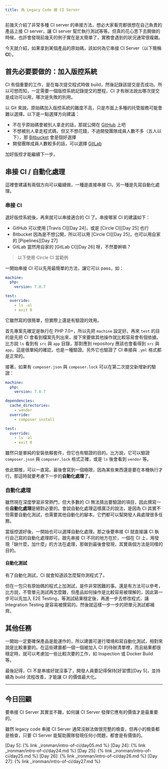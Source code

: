 ```yaml
---
title: 為 Legacy Code 接 CI Server 
---
```


前幾天介紹了非常多種 CI server 的串接方法，想必大家看完都很想在自己負責的產品上接 CI server，讓 CI server 幫忙執行測試等等。但真的花心思下去開做的時候，也許會發現前幾天的例子實在是太簡單了，實務會遇到的狀況通常很複雜。

今天就介紹，如果拿到某個產品的原始碼，該如何為它串接 CI Server（以下簡稱 **CI**）。

## 首先必要要做的：加入版控系統

CI 有個重要的工作，是在每次提交程式時做 build，然後記錄該提交是否成功。所以可想而知，一定需要一個版控系統記錄提交的歷程，CI 才有辦法說出哪次提交是成功可以用，哪次是失敗的別用。

以 Git 來說，原始碼加入版控系統的難度不高，只是市面上多種的托管服務可能會難以選擇。以下是一點選擇方向建議：

* 不在乎原始碼會被別人拿走的話，那就公開在 [GitHub][] 上吧
* 不想被別人拿走程式碼，但又不想花錢，不過開發團隊成員人數不多（五人以下），那 [Bitbucket][] 會是個好選擇
* 開發團隊成員人數較多的話，可以選擇 [GitLab][]

加好版控才能繼續下一步。

## 串接 CI / 自動化處理

這裡會建議有兩個方向可以繼續做，一種是直接串接 CI，另一種是先寫自動化處理。

### 串接 CI

選好版控系統後，再來就可以串接適合的 CI 了。串接哪家 CI 的建議如下：

* GitHub 可以使用 [Travis CI][Day 24]，或是 [Circle CI][Day 25] 也行
* Bitbucket 因為是不想公開，所以可以用 [Circle CI][Day 25]，也可以用自家的 [Pipelines][Day 27]
* GitLab 當然用自家的 [GitLab CI][Day 26] 呀，不然要幹嘛？

> 以下使用 Circle CI 當範例

一開始串接 CI 可以先用最簡單的方法，讓它可以 pass，如：

```yaml
machine:
  php:
    version: 7.0.7

test:
  override:
    - ls -al
    - exit 0
```

它雖然寫的很簡單，但實際上還是有驗證的效用。

首先專案先確定是執行在 PHP 7.0+，所以先把 `machine` 設定好。再來 `test` 的目的是先把 CI 會看到檔案先列出來，接下來要做其他操作就比較容易會有個依據。比方說 `ls` 看到有 `src` 與 `app` 目錄，那對應到 repository 應該也會看得到 `src` 與 `app`，這是很單純的確認，也是一種驗證。另外它也驗證了 CI 串接與 `.yml` 格式都是正常的。

接著，如果有 `composer.json` 與 `composer.lock` 可以在第二次提交新增新的驗證：

```yaml
machine:
  php:
    version: 7.0.7

dependencies:
  cache_directories:
    - vendor
  override:
    - composer install

test:
  override:
    - ls -al
    - exit 0
```

雖然只是單純的安裝依賴套件，但它也有驗證的目的。比方說，它可以驗證 `composer.json` 與 `composer.lock` 格式正確，或是 `ls` 後會看到 `vendor` 等。

依此類推，可以一直寫。最後會寫到一個極限，因為某些東西還是要在本機執行才行。那這時就要考慮下一步的**自動化處理**了。

### 自動化處理

雖然現在深度學習非常熱門，但大多數的 CI 無法猜出要驗證的項目，因此撰寫一些**自動化處理**是絕對必要的。會說自動化處理這樣廣泛的說法，是因為 CI 其實不但需要自動化測試，也需要其他自動化的腳本。它們都可以幫開發人員處理很多任務。

當版控選好後，一開始也可以選擇自動化處理。那之後要串接 CI 就直接讓 CI 執行自己寫的自動化處理即可。跟先串接 CI 不同的地方在於，一個在 CI 上，用發現「缺什麼，加什麼」的方法在處理，那做到最後會發現，其實兩個方法是同樣的目的。

#### 自動化測試

有了自動化測試，CI 就會知道該怎麼幫你測程式了。

但在一包只有原始碼的程式上加測試，是件非常困難的事。還是有方法可以參考，比方說，不管單元測試再怎麼難，但產品如何操作是比較容易被理解的，因此第一步可以先加入 E2E Testing，等測試結果穩定後，再進一步去修改程式，讓 Integration Testing 是容易被撰寫的。然後就這樣一步一步的把單元測試都補齊。

## 其他任務

一開始一定要確保產品是能運作的，所以建置可運行環境和寫自動化測試，相對來說是比較重要的。在這些建置都一個一個被加入 CI 的待辦清單裡，而且結果都很穩定時，就可以考慮加一些比較次要的工作，如 Inspection 或 Docker Build 等。

最後記得，CI 不是串接好就沒事了，開發人員要記得保持[好習慣][Day 5]，並持續為 build 流程改善，才能讓 CI 的價值最大化。

---

## 今日回顧

要串接 CI Server 其實並不難，如何讓 CI Server 發揮它應有的價值才是最重要的。

雖然 legacy code 串接 CI Server 通常沒辦法做很完整的檢查，但再小的檢查都是檢查，只要 CI Server 能幫助團隊發現任何小問題，都會是有價值的。

[Bitbucket]: https://bitbucket.org/
[GitHub]: https://github.com/
[GitLab]: https://gitlab.com/
[GitLab CI]: https://about.gitlab.com/gitlab-ci/

[Day 5]: {% link _ironman/intro-of-ci/day05.md %}
[Day 24]: {% link _ironman/intro-of-ci/day24.md %}
[Day 25]: {% link _ironman/intro-of-ci/day25.md %}
[Day 26]: {% link _ironman/intro-of-ci/day26.md %}
[Day 27]: {% link _ironman/intro-of-ci/day27.md %}

